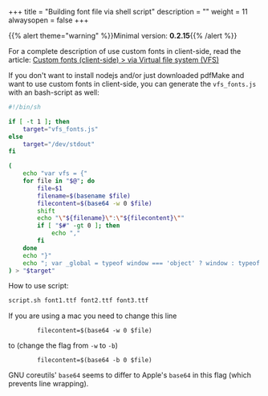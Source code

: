 +++
title = "Building font file via shell script"
description = ""
weight = 11
alwaysopen = false
+++

{{% alert theme="warning" %}}Minimal version: **0.2.15**{{% /alert %}}


For a complete description of use custom fonts in client-side, read the article: [Custom fonts (client-side) > via Virtual file system (VFS)](/docs/0.1/fonts/custom-fonts-client-side/vfs/)

If you don't want to install nodejs and/or just downloaded pdfMake and want to use custom fonts in client-side, you can generate the `vfs_fonts.js` with an bash-script as well:

```sh
#!/bin/sh

if [ -t 1 ]; then
	target="vfs_fonts.js"
else
	target="/dev/stdout"
fi

(
	echo "var vfs = {"
	for file in "$@"; do
		file=$1
		filename=$(basename $file)
		filecontent=$(base64 -w 0 $file)
		shift
		echo "\"${filename}\":\"${filecontent}\""
		if [ "$#" -gt 0 ]; then
			echo ","
		fi
	done
	echo "}"
	echo "; var _global = typeof window === 'object' ? window : typeof global === 'object' ? global : typeof self === 'object' ? self : this; if (typeof _global.pdfMake !== 'undefined' && typeof _global.pdfMake.addVirtualFileSystem !== 'undefined') { _global.pdfMake.addVirtualFileSystem(vfs); } if (typeof module !== 'undefined') { module.exports = vfs; }"
) > "$target"
```

How to use script:
```sh
script.sh font1.ttf font2.ttf font3.ttf
```

If you are using a mac you need to change this line
```
		filecontent=$(base64 -w 0 $file)
```

to (change the flag from `-w` to `-b`)

```
		filecontent=$(base64 -b 0 $file)
```

GNU coreutils' `base64` seems to differ to Apple's `base64` in this flag (which prevents line wrapping).
